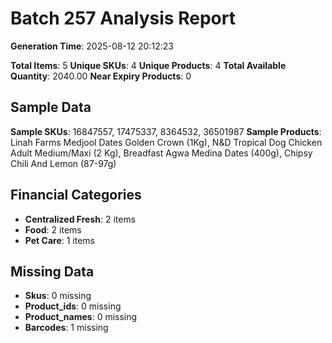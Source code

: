 # Batch 257 Analysis Report

**Generation Time**: 2025-08-12 20:12:23

**Total Items**: 5
**Unique SKUs**: 4
**Unique Products**: 4
**Total Available Quantity**: 2040.00
**Near Expiry Products**: 0

## Sample Data
**Sample SKUs**: 16847557, 17475337, 8364532, 36501987
**Sample Products**: Linah Farms Medjool Dates Golden Crown (1Kg), N&D Tropical Dog Chicken Adult Medium/Maxi (2 Kg), Breadfast Agwa Medina Dates (400g), Chipsy Chili And Lemon (87-97g)

## Financial Categories
- **Centralized Fresh**: 2 items
- **Food**: 2 items
- **Pet Care**: 1 items

## Missing Data
- **Skus**: 0 missing
- **Product_ids**: 0 missing
- **Product_names**: 0 missing
- **Barcodes**: 1 missing
